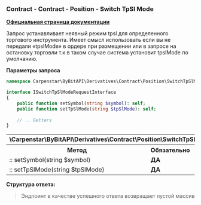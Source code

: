 ### Contract - Contract - Position - Switch TpSl Mode
<b>[Официальная страница документации](https://bybit-exchange.github.io/docs/derivatives/contract/tpsl-mode)</b>

<p>Запрос устанавливает неявный режим tpsl для определенного торгового инструмента. 
Имеет смысл использовать если вы не передали «tpslMode» в ордере при размещении или в запросе на остановку торговли т.к в таком случае система установит tpslMode по умолчанию.</p>

<p><b>Параметры запроса</b></p>

```php
namespace Carpenstar\ByBitAPI\Derivatives\Contract\Position\SwitchTpSlMode\Interfaces;

interface ISwitchTpSlModeRequestInterface
{
    public function setSymbol(string $symbol): self;
    public function setTpSlMode(string $tpSlMode): self;
    
    // .. Getters
}
```

<table style="width: 100%">
  <tr>
    <td colspan="3" style="text-align: left">
      <b>\Carpenstar\ByBitAPI\Derivatives\Contract\Position\SwitchTpSlMode\Interface\ISwitchTpSlModeRequestInterface</b>
    </td>
  </tr>
  <tr>
    <th style="width: 45%; text-align: center">Метод</th>
    <th style="width: 5%; text-align: center">Обязательно</th>
    <th style="width: 50%; text-align: center">Описание</th>
  </tr>
  <tr>
    <td>:: setSymbol(string $symbol)</td>
    <td><b>ДА</b></td>
    <td>Торговый инструмент</td>
  </tr>
  <tr>
    <td>:: setTpSlMode(string $tpSlMode)</td>
    <td><b>ДА</b></td>
    <td> - </td>
  </tr>
</table>

<p><b>Структура ответа:</b></p>

> Эндпоинт в качестве успешного ответа возвращает пустой массив

